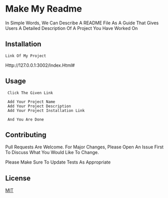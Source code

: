 
# Make My Readme

In Simple Words, We Can Describe A README File As A Guide That Gives Users A Detailed Description Of A Project You Have Worked On

## Installation
```Link Of My Project```
 
Http://127.0.0.1:3002/Index.Html#

## Usage

``` 
 Click The Given Link
 
 Add Your Project Name
 Add Your Project Description
 Add Your Project Installation Link
 
 And You Are Done  
 ```
           
## Contributing
Pull Requests Are Welcome. For Major Changes, Please Open An Issue First To Discuss What You Would Like To Change.
            
Please Make Sure To Update Tests As Appropriate

## License
[MIT](Https://Choosealicense.Com/Licenses/Mit/)
